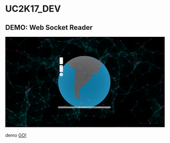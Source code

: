 # UC2K17_DEV

## DEMO: Web Socket Reader
![Alt text](./demos/10_custom_uiux/screen.png?raw=true "screenshot")

demo [GO!](http://localhost:5001/index.html)


